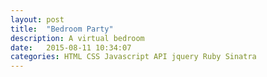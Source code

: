 ```yaml
---
layout: post
title:  "Bedroom Party"
description: A virtual bedroom
date:   2015-08-11 10:34:07
categories: HTML CSS Javascript API jquery Ruby Sinatra
---
```

